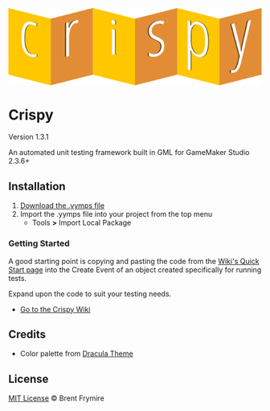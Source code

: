 <p align="center"><img src="./LOGO.png" style="margin:auto;"></p>

<h1>Crispy</h1>
<p>Version 1.3.1</p>
<p>An automated unit testing framework built in GML for GameMaker Studio 2.3.6+</p>

<h2>Installation</h2>

<ol>
	<li>
		<a href="https://github.com/bfrymire/crispy/releases/latest">Download the .yymps file</a>	
	</li>
	<li>
		Import the .yymps file into your project from the top menu
		<ul>
			<li>
				Tools <b>></b> Import Local Package
			</li>
		</ul>
	</li>
</ol>

<h3>Getting Started</h3>

A good starting point is copying and pasting the code from the <a href="https://github.com/bfrymire/crispy/wiki/Quick-Start">Wiki's Quick Start page</a> into the Create Event of an object created specifically for running tests.

Expand upon the code to suit your testing needs.

* [Go to the Crispy Wiki](https://github.com/bfrymire/crispy/wiki)

## Credits

* Color palette from [Dracula Theme](https://github.com/dracula/dracula-theme#color-palette)

<h2>License</h2>

[MIT License](./LICENSE) &copy; Brent Frymire
